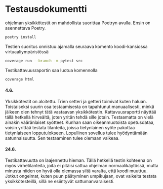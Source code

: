 # Testausdokumentti

ohjelman yksikkötestit on mahdollista suorittaa Poetryn avulla. Ensin on asennettava Poetry.
```bash
poetry install
```
Testien suoritus onnistuu ajamalla seuraava komento koodi-kansiossa virtuaaliympäristössä
```bash
coverage run --branch -m pytest src
```
Testikattavuusraportin saa luotua komennolla
```bash
coverage html
```


#### 4.6.

Yksikkötestit on aloitettu. Trien setteri ja getteri toimivat kuten haluan. Toistaiseksi suurin osa testaamisesta on tapahtunut manuaalisesti, minkä jälkeen olen tehnyt tätä vastaavan yksikkötestin. Kattavuusraportti näyttää tällä hetkellä hirveältä, joten yritän tehdä sille jotain. Testaamatta on vielä ainakin vääränlaiset syötteet. Kunhan saan oikeanmuotoista opetusdataa, voisin yrittää testata tilanteita, joissa tietynlainen syöte pakottaa tietynlaiseen lopputulokseen. Lopullinen sovellus tulee hyödyntämään satunnaisuutta. Sen testaaminen tulee olemaan vaikeaa.

#### 24.6.

Testikattavuutta on laajennettu hieman. Tällä hetkellä testin kohteena on myös virhetilanteita, joita ei pitäisi sattua ohjelman normaalikäytössä, mutta minusta niiden on hyvä olla olemassa siltä varalta, että koodi muuttuu. Jotkut ongelmat, kuten puun päätyminen umpikujaan, ovat vaikeita testata yksikkötesteillä, sillä ne esiintyvät sattumanvaraisesti.
